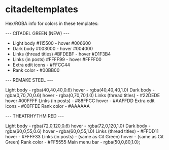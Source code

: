 # citadeltemplates

Hex/RGBA info for colors in these templates:

--- CITADEL GREEN (NEW) ---

- Light body #115500 - hover #006600
- Dark body #003000 - hover #004000
- Links (thread titles) #BFDEBF - hover #D1F3B4
- Links (in posts) #FFFF99 - hover #FFFF00
- Extra edit icons - #FFCC44
- Rank color - #00BB00

--- REMAKE STEEL ---

Light body - rgba(40,40,40,0.6)
	hover - rgba(40,40,40,1.0)
Dark body - rgba(0,70,70,0.6)
	hover - rgba(0,70,70,1.0)
Links (thread titles) - #22DEDE
	hover #00FFFF
Links (in posts) - #88FFCC
	hover - #AAFFDD
Extra edit icons - #00FFEE
Rank color - #AAAAAA

--- THEATRHYTHM RED ---

Light body - rgba(72,0,120,0.6)
	hover - rgba(72,0,120,1.0)
Dark body - rgba(60,0,55,0.6)
	hover - rgba(60,0,55,1.0)
Links (thread titles) - #FFDD11
	hover - #FFFF33
Links (in posts) - (same as Cit Green)
	hover - (same as Cit Green)
Rank color - #FF5555
Main menu bar - rgba(50,0,80,1.0);
